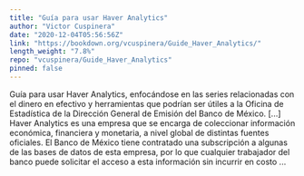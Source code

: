 ```yaml
---
title: "Guía para usar Haver Analytics"
author: "Victor Cuspinera"
date: "2020-12-04T05:56:56Z"
link: "https://bookdown.org/vcuspinera/Guide_Haver_Analytics/"
length_weight: "7.8%"
repo: "vcuspinera/Guide_Haver_Analytics"
pinned: false
---
```


Guía para usar Haver Analytics, enfocándose en las series relacionadas con el dinero en efectivo y herramientas que podrían ser útiles a la Oficina de Estadística de la Dirección General de Emisión del Banco de México. [...] Haver Analytics es una empresa que se encarga de coleccionar información económica, financiera y monetaria, a nivel global de distintas fuentes oficiales. El Banco de México tiene contratado una subscripción a algunas de las bases de datos de esta empresa, por lo que cualquier trabajador del banco puede solicitar el acceso a esta información sin incurrir en costo ...
